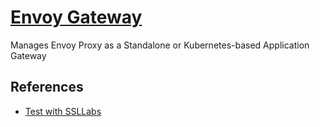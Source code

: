 # [Envoy Gateway](https://github.com/envoyproxy/gateway)

Manages Envoy Proxy as a Standalone or Kubernetes-based Application Gateway

## References

- [Test with SSLLabs](https://www.ssllabs.com/ssltest/)
